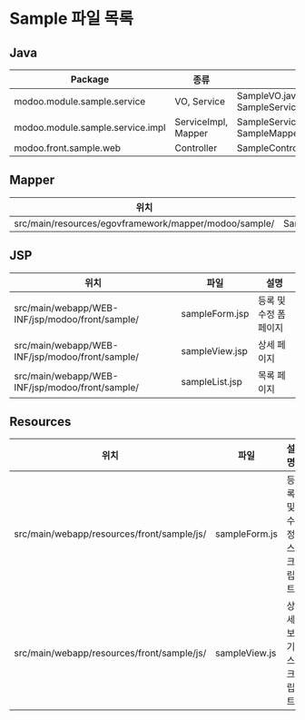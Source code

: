 # Sample 파일 목록
## Java 
|Package|종류||
|--|--|--|
|modoo.module.sample.service|VO, Service|SampleVO.java<br/>SampleService.java|
|modoo.module.sample.service.impl|ServiceImpl, Mapper|SampleServiceImpl.java<br/>SampleMapper.java|
|modoo.front.sample.web|Controller|SampleController.java|

## Mapper
|위치|파일|
|--|--|
|src/main/resources/egovframework/mapper/modoo/sample/|Sample_SQL_maria.xml|

## JSP
|위치|파일|설명|
|--|--|--|
|src/main/webapp/WEB-INF/jsp/modoo/front/sample/|sampleForm.jsp|등록 및 수정 폼 페이지|
|src/main/webapp/WEB-INF/jsp/modoo/front/sample/|sampleView.jsp|상세 페이지|
|src/main/webapp/WEB-INF/jsp/modoo/front/sample/|sampleList.jsp|목록 페이지|

## Resources 
|위치|파일|설명|
|--|--|--|
|src/main/webapp/resources/front/sample/js/|sampleForm.js|등록 및 수정 스크립트|
|src/main/webapp/resources/front/sample/js/|sampleView.js|상세 보기 스크립트|

